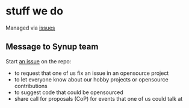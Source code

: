 # stuff we do

Managed via [issues](https://github.com/synup/stuff-we-do/issues)


## Message to Synup team

Start [an issue](https://github.com/synup/stuff-we-do/issues/new) on the repo:

* to request that one of us fix an issue in an opensource project
* to let everyone know about our hobby projects or opensource contributions
* to suggest code that could be opensourced
* share call for proposals (CoP) for events that one of us could talk at
